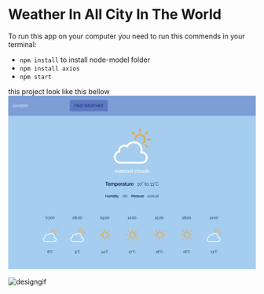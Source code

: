
# Weather In All City In The World
To run this app on your computer you need to run this commends in your terminal:
  - `npm install` to install node-model folder
  - `npm install axios`
  - `npm start`


this project look like this bellow
![final design](src/img/instructions/final-design.png)

![designgif](src/img/instructions/weatherappdemo.gif)
